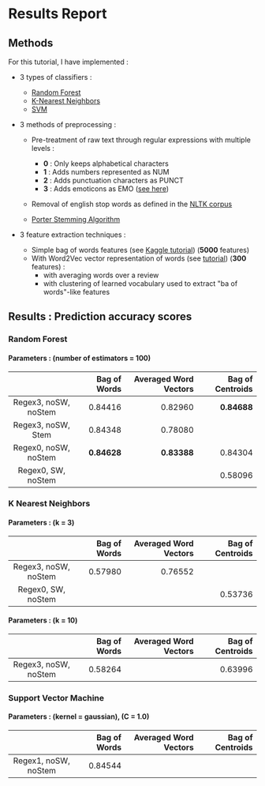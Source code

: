 # Results Report

## Methods

For this tutorial, I have implemented :

+ 3 types of classifiers :
    + [Random Forest](http://scikit-learn.org/stable/modules/ensemble.html#forest)
    + [K-Nearest Neighbors](http://scikit-learn.org/stable/modules/neighbors.html)
    + [SVM](http://scikit-learn.org/stable/modules/svm.html#classification)

+ 3 methods of preprocessing :
    + Pre-treatment of raw text through regular expressions with multiple levels :
        + __0__ : Only keeps alphabetical characters
        + __1__ : Adds numbers represented as NUM
        + __2__ : Adds punctuation characters as PUNCT
        + __3__ : Adds emoticons as EMO ([see here](http://sentiment.christopherpotts.net/tokenizing.html#emoticons))
        
    + Removal of english stop words as defined in the [NLTK corpus](http://www.nltk.org/book/ch02.html#code-unusual)
    + [Porter Stemming Algorithm](http://www.nltk.org/howto/stem.html)
    
+ 3 feature extraction techniques :
    + Simple bag of words features (see [Kaggle tutorial](https://www.kaggle.com/c/word2vec-nlp-tutorial/details/part-1-for-beginners-bag-of-words)) (__5000__ features)
    + With Word2Vec vector representation of words (see [tutorial](https://www.kaggle.com/c/word2vec-nlp-tutorial/details/part-3-more-fun-with-word-vectors)) (__300__ features) :
        + with averaging words over a review
        + with clustering of learned vocabulary used to extract "ba of words"-like features
        
## Results : Prediction accuracy scores

### Random Forest

#### Parameters : (number of estimators = __100__)

|  | Bag of Words | Averaged Word Vectors | Bag of Centroids |
| :---: | ---: | ---: | ---: |
| Regex3, noSW, noStem | 0.84416 | 0.82960 | __0.84688__ |
| Regex3, noSW, Stem | 0.84348 | 0.78080 |  |
| Regex0, noSW, noStem | __0.84628__ | __0.83388__ | 0.84304 |
| Regex0, SW, noStem |  |  | 0.58096 |

### K Nearest Neighbors

#### Parameters : (k = __3__)

|  | Bag of Words | Averaged Word Vectors | Bag of Centroids |
| :---: | ---: | ---: | ---: |
| Regex3, noSW, noStem | 0.57980 | 0.76552 |  |
| Regex0, SW, noStem |  |  | 0.53736 |

#### Parameters : (k = __10__)

|  | Bag of Words | Averaged Word Vectors | Bag of Centroids |
| :---: | ---: | ---: | ---: |
| Regex3, noSW, noStem | 0.58264 |  | 0.63996 |

### Support Vector Machine

#### Parameters : (kernel = __gaussian__), (C = __1.0__)

|  | Bag of Words | Averaged Word Vectors | Bag of Centroids |
| :---: | ---: | ---: | ---: |
| Regex1, noSW, noStem | 0.84544 |  |  |